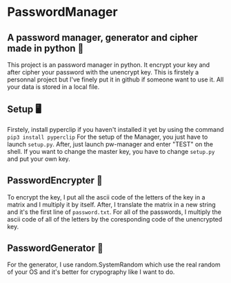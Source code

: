 # PasswordManager

## A password manager, generator and cipher made in python 🐍

This project is an password manager in python. It encrypt your key and after cipher your password with the unencrypt key.
This is firstely a personnal project but I've finely put it in github if someone want to use it.
All your data is stored in a local file.

## Setup 🖥️

Firstely, install pyperclip if you haven't installed it yet by using the command `pip3 install pyperclip`
For the setup of the Manager, you just have to launch `setup.py`. After, just launch pw-manager and enter "TEST" on the shell.
If you want to change the master key, you have to change `setup.py` and put your own key.

## PasswordEncrypter 🔑

To encrypt the key, I put all the ascii code of the letters of the key in a matrix and I multiply it by itself. After, I translate the matrix in a new string and it's the first line of `password.txt`.
For all of the passwords, I multiply the ascii code of all of the letters by the coresponding code of the unencrypted key. 

## PasswordGenerator 🔁

For the generator, I use random.SystemRandom which use the real random of your OS and it's better for crypography like I want to do. 
